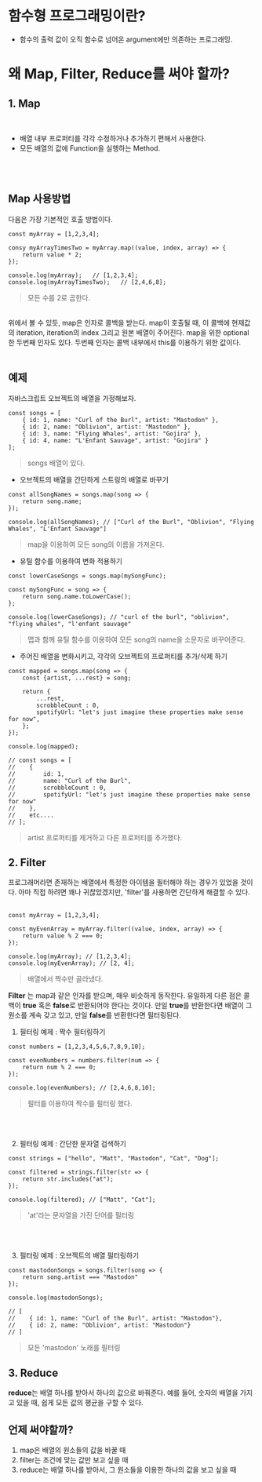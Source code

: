 # 함수형 프로그래밍이란?

* 함수의 출력 값이 오직 함수로 넘어온 argument에만 의존하는 프로그래밍.

# 왜 Map, Filter, Reduce를 써야 할까?

## 1. Map

<br>

* 배열 내부 프로퍼티를 각각 수정하거나 추가하기 편해서 사용한다. <br>
* 모든 배열의 값에 Function을 실행하는 Method.

<br/><br/>

## Map 사용방법

다음은 가장 기본적인 호출 방법이다.

``` 
const myArray = [1,2,3,4];

consy myArrayTimesTwo = myArray.map((value, index, array) => {
    return value * 2;
});

console.log(myArray);   // [1,2,3,4];
console.log(myArrayTimesTwo);   // [2,4,6,8];
```

> 모든 수를 2로 곱한다.

<br/>
위에서 볼 수 있듯, map은 인자로 콜백을 받는다. map이 호출될 때, 이 콜백에 현재값의 iteration, iteration의 index 그리고 원본 배열이 주어진다. map을 위한 optional한 두번째 인자도 있다. 두번째 인자는 콜백 내부에서 this를 이용하기 위한 값이다.
<br/><br/>

## 예제

자바스크립트 오브젝트의 배열을 가정해보자.

``` 
const songs = [
    { id: 1, name: "Curl of the Burl", artist: "Mastodon" },
    { id: 2, name: "Oblivion", artist: "Mastodon" },
    { id: 3, name: "Flying Whales", artist: "Gojira" },
    { id: 4, name: "L'Enfant Sauvage", artist: "Gojira" }
];
```

> songs 배열이 있다.

* 오브젝트의 배열을 간단하게 스트링의 배열로 바꾸기

``` 
const allSongNames = songs.map(song => {
    return song.name;
});

console.log(allSongNames); // ["Curl of the Burl", "Oblivion", "Flying Whales", "L'Enfant Sauvage"]
```

> map을 이용하여 모든 song의 이름을 가져온다.

* 유틸 함수를 이용하여 변화 적용하기

``` 
const lowerCaseSongs = songs.map(mySongFunc);

const mySongFunc = song => {
    return song.name.toLowerCase();
};

console.log(lowerCaseSongs); // "curl of the burl", "oblivion", "flying whales", "l'enfant sauvage"
```

> 맵과 함께 유틸 함수를 이용하여 모든 song의 name을 소문자로 바꾸어준다.

* 주어진 배열을 변화시키고, 각각의 오브젝트의 프로퍼티를 추가/삭제 하기

``` 
const mapped = songs.map(song => {
    const {artist, ...rest} = song;

    return {
        ...rest,
        scrobbleCount : 0,
        spotifyUrl: "let's just imagine these properties make sense for now",
    };
});

console.log(mapped);

// const songs = [
//    {
//        id: 1,
//        name: "Curl of the Burl",
//        scrobbleCount : 0,
//        spotifyUrl: "let's just imagine these properties make sense for now"
//    },
//    etc....
// ];
```

> artist 프로퍼티를 제거하고 다른 프로퍼티를 추가했다.<br>

## 2. Filter

프로그래머라면 존재하는 배열에서 특정한 아이템을 필터해야 하는 경우가 있었을 것이다. 아마 직접 하려면 꽤나 귀찮았겠지만, 'filter'를 사용하면 간단하게 해결할 수 있다. <br></br>

``` 
const myArray = [1,2,3,4];

const myEvenArray = myArray.filter((value, index, array) => {
    return value % 2 === 0;
});

console.log(myArray); // [1,2,3,4];
console.log(myEvenArray); // [2, 4];
```

> 배열에서 짝수만 골라냈다. <br>

**Filter** 는 map과 같은 인자를 받으며, 매우 비슷하게 동작한다. 유일하게 다른 점은 콜백이 **true** 혹은 **false**로 반환되어야 한다는 것이다. 만일 **true**를 반환한다면 배열이 그 원소를 계속 갖고 있고, 만일 **false**를 반환한다면 필터링된다.

1. 필터링 예제 : 짝수 필터링하기

``` 
const numbers = [1,2,3,4,5,6,7,8,9,10];

const evenNumbers = numbers.filter(num => {
    return num % 2 === 0;
});

console.log(evenNumbers); // [2,4,6,8,10];
```

> 필터를 이용하여 짝수를 필터링 했다.<br>

<br></br>

2. 필터링 예제 : 간단한 문자열 검색하기

``` 
const strings = ["hello", "Matt", "Mastodon", "Cat", "Dog"];

const filtered = strings.filter(str => {
    return str.includes("at");
});

console.log(filtered); // ["Matt", "Cat"];
```

> 'at'라는 문자열을 가진 단어를 필터링<br>

<br></br>

3. 필터링 예제 : 오브젝트의 배열 필터링하기

``` 
const mastodonSongs = songs.filter(song => {
    return song.artist === "Mastodon"
});

console.log(mastodonSongs);

// [
//    { id: 1, name: "Curl of the Burl", artist: "Mastodon"},
//    { id: 2, name: "Oblivion", artist: "Mastodon"}
// ]
```
> 모든 'mastodon' 노래를 필터링<br>


## 3. Reduce
**reduce**는 배열 하나를 받아서 하나의 값으로 바꿔준다. 예를 들어, 숫자의 배열을 가지고 있을 때, 쉽게 모든 값의 평균을 구할 수 있다.

## 언제 써야할까?

1. map은 배열의 원소들의 값을 바꿀 때
2. filter는 조건에 맞는 값만 보고 싶을 때
3. reduce는 배열 하나를 받아서, 그 원소들을 이용한 하나의 값을 보고 싶을 때
